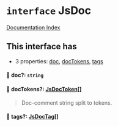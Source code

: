 # `interface` JsDoc

[Documentation Index](../README.md)

## This interface has

- 3 properties:
[doc](#-doc-string),
[docTokens](#-doctokens-jsdoctoken),
[tags](#-tags-jsdoctag)


#### 📄 doc?: `string`



#### 📄 docTokens?: [JsDocToken](../interface.JsDocToken/README.md)\[]

> Doc-comment string split to tokens.



#### 📄 tags?: [JsDocTag](../type.JsDocTag/README.md)\[]



